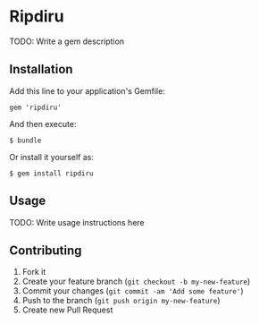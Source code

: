 # Ripdiru

TODO: Write a gem description

## Installation

Add this line to your application's Gemfile:

    gem 'ripdiru'

And then execute:

    $ bundle

Or install it yourself as:

    $ gem install ripdiru

## Usage

TODO: Write usage instructions here

## Contributing

1. Fork it
2. Create your feature branch (`git checkout -b my-new-feature`)
3. Commit your changes (`git commit -am 'Add some feature'`)
4. Push to the branch (`git push origin my-new-feature`)
5. Create new Pull Request
